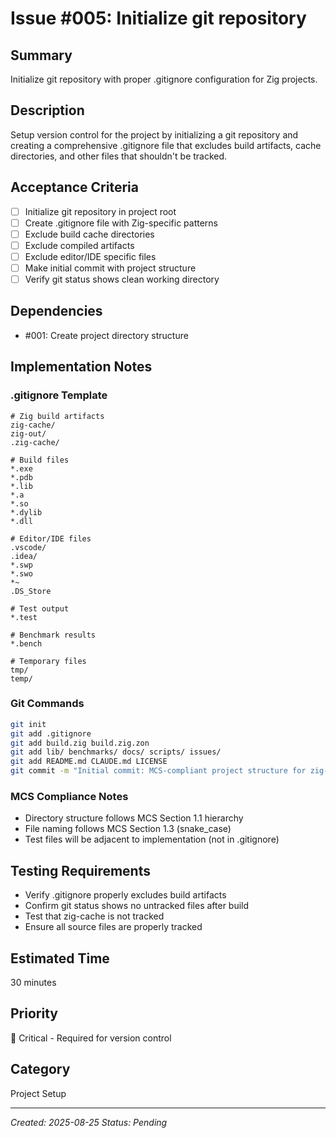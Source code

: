 # Issue #005: Initialize git repository

## Summary
Initialize git repository with proper .gitignore configuration for Zig projects.

## Description
Setup version control for the project by initializing a git repository and creating a comprehensive .gitignore file that excludes build artifacts, cache directories, and other files that shouldn't be tracked.

## Acceptance Criteria
- [ ] Initialize git repository in project root
- [ ] Create .gitignore file with Zig-specific patterns
- [ ] Exclude build cache directories
- [ ] Exclude compiled artifacts
- [ ] Exclude editor/IDE specific files
- [ ] Make initial commit with project structure
- [ ] Verify git status shows clean working directory

## Dependencies
- #001: Create project directory structure

## Implementation Notes

### .gitignore Template
```gitignore
# Zig build artifacts
zig-cache/
zig-out/
.zig-cache/

# Build files
*.exe
*.pdb
*.lib
*.a
*.so
*.dylib
*.dll

# Editor/IDE files
.vscode/
.idea/
*.swp
*.swo
*~
.DS_Store

# Test output
*.test

# Benchmark results
*.bench

# Temporary files
tmp/
temp/
```

### Git Commands
```bash
git init
git add .gitignore
git add build.zig build.zig.zon
git add lib/ benchmarks/ docs/ scripts/ issues/
git add README.md CLAUDE.md LICENSE
git commit -m "Initial commit: MCS-compliant project structure for zig-nfl-field"
```

### MCS Compliance Notes
- Directory structure follows MCS Section 1.1 hierarchy
- File naming follows MCS Section 1.3 (snake_case)
- Test files will be adjacent to implementation (not in .gitignore)

## Testing Requirements
- Verify .gitignore properly excludes build artifacts
- Confirm git status shows no untracked files after build
- Test that zig-cache is not tracked
- Ensure all source files are properly tracked

## Estimated Time
30 minutes

## Priority
🔴 Critical - Required for version control

## Category
Project Setup

---
*Created: 2025-08-25*
*Status: Pending*